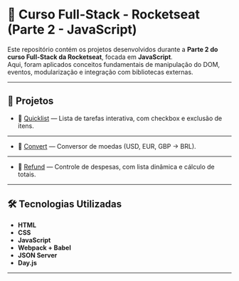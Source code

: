 # 🚀 Curso Full-Stack - Rocketseat (Parte 2 - JavaScript)

Este repositório contém os projetos desenvolvidos durante a **Parte 2 do curso Full-Stack da Rocketseat**, focada em **JavaScript**.  
Aqui, foram aplicados conceitos fundamentais de manipulação do DOM, eventos, modularização e integração com bibliotecas externas.

---

## 📂 Projetos

- 📝 [Quicklist](./quicklist/README.md) — Lista de tarefas interativa, com checkbox e exclusão de itens.  

---

- 💱 [Convert](./convert/README.md) — Conversor de moedas (USD, EUR, GBP → BRL). 

---

- 💸 [Refund](./refund/README.md) — Controle de despesas, com lista dinâmica e cálculo de totais.  

---

## 🛠️ Tecnologias Utilizadas
- **HTML**
- **CSS**
- **JavaScript**
- **Webpack + Babel**
- **JSON Server**
- **Day.js**

---
